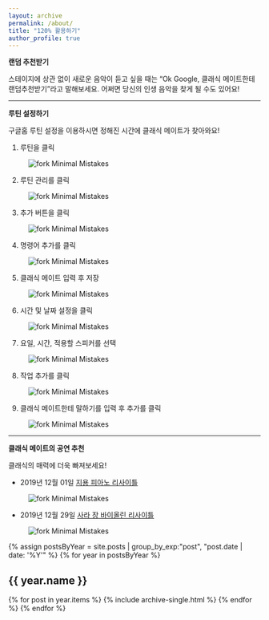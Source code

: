 ```yaml
---
layout: archive
permalink: /about/
title: "120% 활용하기"
author_profile: true
---
```


**랜덤 추천받기**

스테이지에 상관 없이 새로운 음악이 듣고 싶을 때는 “Ok Google, 클래식 메이트한테 랜덤추천받기”라고 말해보세요. 어쩌면 당신의 인생 음악을 찾게 될 수도 있어요!

---

**루틴 설정하기**

구글홈 루틴 설정을 이용하시면 정해진 시간에 클래식 메이트가 찾아와요!

1. 루틴을 클릭

<figure>
  <img src="{{ '/assets/images/routine1.png' | relative_url }}" alt="fork Minimal Mistakes">
</figure>

2. 루틴 관리를 클릭

<figure>
  <img src="{{ '/assets/images/routine2.png' | relative_url }}" alt="fork Minimal Mistakes">
</figure>

3. 추가 버튼을 클릭

<figure>
  <img src="{{ '/assets/images/routine3.png' | relative_url }}" alt="fork Minimal Mistakes">
</figure>

4. 명령어 추가를 클릭

<figure>
  <img src="{{ '/assets/images/routine4.png' | relative_url }}" alt="fork Minimal Mistakes">
</figure>

5. 클래식 메이트 입력 후 저장

<figure>
  <img src="{{ '/assets/images/routine5.png' | relative_url }}" alt="fork Minimal Mistakes">
</figure>

6. 시간 및 날짜 설정을 클릭

<figure>
  <img src="{{ '/assets/images/routine6.png' | relative_url }}" alt="fork Minimal Mistakes">
</figure>

7. 요일, 시간, 적용할 스피커를 선택

<figure>
  <img src="{{ '/assets/images/routine7.png' | relative_url }}" alt="fork Minimal Mistakes">
</figure>

8. 작업 추가를 클릭

<figure>
  <img src="{{ '/assets/images/routine8.png' | relative_url }}" alt="fork Minimal Mistakes">
</figure>

9. 클래식 메이트한테 말하기를 입력 후 추가를 클릭

<figure>
  <img src="{{ '/assets/images/routine9.png' | relative_url }}" alt="fork Minimal Mistakes">
</figure>



---

**클래식 메이트의 공연 추천**

클래식의 매력에 더욱 빠져보세요!

* 2019년 12월 01일
[지용 피아노 리사이틀](http://ticket.interpark.com/Ticket/Goods/GoodsInfo.asp?GoodsCode=19010644)

<figure>
  <img src="{{ '/assets/images/concert1.jpg' | http://ticket.interpark.com/Ticket/Goods/GoodsInfo.asp?GoodsCode=19010644 }}" alt="fork Minimal Mistakes">
</figure>

* 2019년 12월 29일
[사라 장 바이올린 리사이틀](http://ticket.interpark.com/Ticket/Goods/GoodsInfo.asp?GoodsCode=19010938)

<figure>
  <img src="{{ '/assets/images/concert2.jpg' | http://ticket.interpark.com/Ticket/Goods/GoodsInfo.asp?GoodsCode=19010938 }}" alt="fork Minimal Mistakes">
</figure>

{% assign postsByYear = site.posts | group_by_exp:"post", "post.date | date: '%Y'"  %}
{% for year in postsByYear %}
  <h2 id="{{ year.name | slugify }}" class="archive__subtitle">{{ year.name }}</h2>
  {% for post in year.items %}
    {% include archive-single.html %}
  {% endfor %}
{% endfor %}